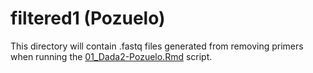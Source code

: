 # filtered1 (Pozuelo)

This directory will contain .fastq files generated from removing primers when running the [01_Dada2-Pozuelo.Rmd](../../../../../scripts/analysis-individual/Pozuelo-2015/01_Dada2-Pozuelo.Rmd) script. 